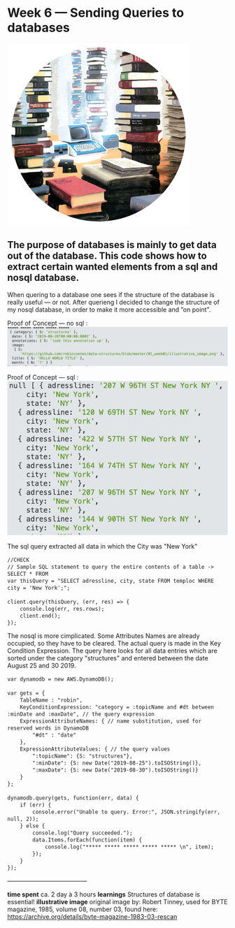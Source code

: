 Week 6 — Sending Queries to databases 
==========================

![alt text](./illustrative_image_6.png)


## The purpose of databases is mainly to get data out of the database. This code shows how to extract certain wanted elements from a sql and nosql database.

When quering to a database one sees if the structure of the database is really useful — or not. After querieng I decided to change the structure of my nosql database, in order to make it more accessible and ”on point".




Proof of Concept — no sql :
![alt text](./proofconcept_1.png)

Proof of Concept — sql :
![alt text](./proofconcept_2.png)

The sql query extracted all data in which the City was "New York"
```
//CHECK
// Sample SQL statement to query the entire contents of a table -> SELECT * FROM
var thisQuery = "SELECT adressline, city, state FROM temploc WHERE city = 'New York';";

client.query(thisQuery, (err, res) => {
    console.log(err, res.rows);
    client.end();
});
```

The nosql is more cimplicated. Some Attributes Names are already occupied, so they have to be cleared. 
The actual query is made in the Key Condition Expression.
The query here looks for all data entries which are sorted under the category "structures" and entered between the date August 25 and 30 2019.

```
var dynamodb = new AWS.DynamoDB();

var gets = {
    TableName : "robin",
    KeyConditionExpression: "category = :topicName and #dt between :minDate and :maxDate", // the query expression
    ExpressionAttributeNames: { // name substitution, used for reserved words in DynamoDB
        "#dt" : "date"
    },
    ExpressionAttributeValues: { // the query values
        ":topicName": {S: "structures"},
        ":minDate": {S: new Date("2019-08-25").toISOString()},
        ":maxDate": {S: new Date("2019-08-30").toISOString()}
    }
};

dynamodb.query(gets, function(err, data) {
    if (err) {
        console.error("Unable to query. Error:", JSON.stringify(err, null, 2));
    } else {
        console.log("Query succeeded.");
        data.Items.forEach(function(item) {
            console.log("***** ***** ***** ***** ***** \n", item);
        });
    }
});
```



––––––––––––––––––––––––––

**time spent**
ca. 2 day à 3 hours 
**learnings**
Structures of database is essential!
**illustrative image**
original image by: Robert Tinney, 
used for BYTE magazine, 
1985, volume 08, number 03, 
found here: https://archive.org/details/byte-magazine-1983-03-rescan
